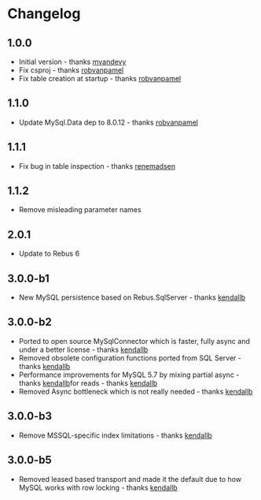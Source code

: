 # Changelog

## 1.0.0
* Initial version - thanks [mvandevy]
* Fix csproj - thanks [robvanpamel]
* Fix table creation at startup - thanks [robvanpamel]

## 1.1.0
* Update MySql.Data dep to 8.0.12 - thanks [robvanpamel]

## 1.1.1
* Fix bug in table inspection - thanks [renemadsen]

## 1.1.2
* Remove misleading parameter names

## 2.0.1
* Update to Rebus 6

## 3.0.0-b1
* New MySQL persistence based on Rebus.SqlServer - thanks [kendallb]

## 3.0.0-b2
* Ported to open source MySqlConnector which is faster, fully async and under a better license - thanks [kendallb]
* Removed obsolete configuration functions ported from SQL Server - thanks [kendallb]
* Performance improvements for MySQL 5.7 by mixing partial async  - thanks [kendallb]for reads - thanks [kendallb]
* Removed Async bottleneck which is not really needed - thanks [kendallb]

## 3.0.0-b3
* Remove MSSQL-specific index limitations - thanks [kendallb]

## 3.0.0-b5
* Removed leased based transport and made it the default due to how MySQL works with row locking - thanks [kendallb]

[kendallb]: https://github.com/kendallb
[mvandevy]: https://github.com/mvandevy
[renemadsen]: https://github.com/renemadsen
[robvanpamel]: https://github.com/robvanpamel
